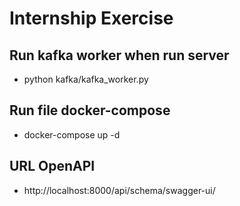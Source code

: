 # Internship Exercise

## Run kafka worker when run server
- python kafka/kafka_worker.py

## Run file docker-compose
- docker-compose up -d

## URL OpenAPI
- http://localhost:8000/api/schema/swagger-ui/

